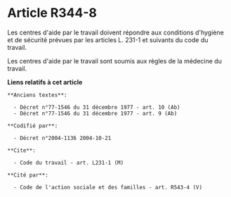 # Article R344-8

Les centres d'aide par le travail doivent répondre aux conditions d'hygiène et de sécurité prévues par les articles L. 231-1
et suivants du code du travail.

Les centres d'aide par le travail sont soumis aux règles de la médecine du travail.

**Liens relatifs à cet article**

	**Anciens textes**:

	  - Décret n°77-1546 du 31 décembre 1977 - art. 10 (Ab)
	  - Décret n°77-1546 du 31 décembre 1977 - art. 9 (Ab)

	**Codifié par**:

	  - Décret n°2004-1136 2004-10-21

	**Cite**:

	  - Code du travail - art. L231-1 (M)

	**Cité par**:

	  - Code de l'action sociale et des familles - art. R543-4 (V)
